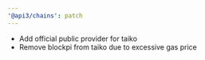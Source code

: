 ```yaml
---
'@api3/chains': patch
---
```


* Add official public provider for taiko
* Remove blockpi from taiko due to excessive gas price